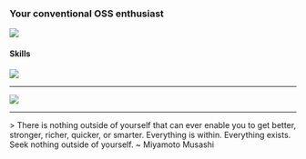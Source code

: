 <h3>Your conventional OSS enthusiast</h3>
<div style="align-center">
    <img src="https://komarev.com/ghpvc/?username=alperen-dev&color=000000&label=Visitor+count">
</div>
<h4>Skills</h4>
<img src="https://skillicons.dev/icons?i=html,css,javascript,php,java,linux,git&perline=7">
<hr>
<img src="https://github-readme-stats.vercel.app/api?username=alperen-dev&theme=dark">
<hr>
> There is nothing outside of yourself that can ever enable you to get better, stronger, richer, quicker, or smarter. Everything is within. Everything exists. Seek nothing outside of yourself.
~ Miyamoto Musashi
